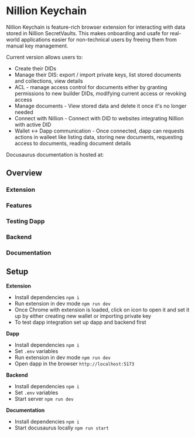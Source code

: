 # Nillion Keychain

Nillion Keychain is feature-rich browser extension for interacting with data stored in Nillion SecretVaults. This makes onboarding and usafe for real-world applications easier for non-technical users by freeing them from manual key management.

Current version allows users to:

- Create their DIDs
- Manage their DIS: export / import private keys, list stored documents and collections, view details
- ACL - manage access control for documents either by granting permissions to new builder DIDs, modifying current access or revoking access
- Manage documents - View stored data and delete it once it's no longer needed
- Connect with Nillion - Connect with DID to websites integrating Nillion with active DID
- Wallet <-> Dapp communication - Once connected, dapp can requests actions in walleet like listing data, storing new documents, requesting access to documents, reading document details

Docusaurus documentation is hosted at:

## Overview

### Extension

### Features

### Testing Dapp

### Backend

### Documentation

## Setup

**Extension**

- Install dependencies `npm i`
- Run extension in dev mode `npm run dev`
- Once Chrome with extension is loaded, click on icon to open it and set it up by either creating new wallet or importing private key
- To test dapp integration set up dapp and backend first

**Dapp**

- Install dependencies `npm i`
- Set `.env` variables
- Run extension in dev mode `npm run dev`
- Open dapp in the browser `http://localhost:5173`

**Backend**

- Install dependencies `npm i`
- Set `.env` variables
- Start server `npm run dev`

**Documentation**

- Install dependencies `npm i`
- Start docusaurus locally `npm run start`
